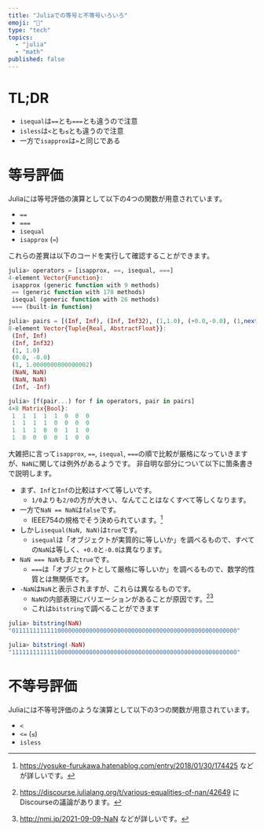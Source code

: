 ```yaml
---
title: "Juliaでの等号と不等号いろいろ"
emoji: "🟰"
type: "tech"
topics:
  - "julia"
  - "math"
published: false
---
```


# TL;DR
- `isequal`は`==`とも`===`とも違うので注意
- `isless`は`<`とも`≤`とも違うので注意
- 一方で`isapprox`は`≈`と同じである

# 等号評価
Juliaには等号評価の演算として以下の4つの関数が用意されています。

* `==`
* `===`
* `isequal`
* `isapprox` (`≈`)

これらの差異は以下のコードを実行して確認することができます。

```julia
julia> operators = [isapprox, ==, isequal, ===]
4-element Vector{Function}:
 isapprox (generic function with 9 methods)
 == (generic function with 178 methods)
 isequal (generic function with 26 methods)
 === (built-in function)

julia> pairs = [(Inf, Inf), (Inf, Inf32), (1,1.0), (+0.0,-0.0), (1,nextfloat(1.0)), (NaN, NaN), (NaN, -NaN), (Inf, -Inf)]
8-element Vector{Tuple{Real, AbstractFloat}}:
 (Inf, Inf)
 (Inf, Inf32)
 (1, 1.0)
 (0.0, -0.0)
 (1, 1.0000000000000002)
 (NaN, NaN)
 (NaN, NaN)
 (Inf, -Inf)

julia> [f(pair...) for f in operators, pair in pairs]
4×8 Matrix{Bool}:
 1  1  1  1  1  0  0  0
 1  1  1  1  0  0  0  0
 1  1  1  0  0  1  1  0
 1  0  0  0  0  1  0  0
```

大雑把に言って`isapprox`, `==`, `isequal`, `===`の順で比較が厳格になっていきますが、`NaN`に関しては例外があるようです。
非自明な部分について以下に箇条書きで説明します。

* まず、`Inf`と`Inf`の比較はすべて等しいです。
  * `1/0`よりも`2/0`の方が大きい、なんてことはなくすべて等しくなります。
* 一方で`NaN == NaN`は`false`です。
  * IEEE754の規格でそう決められています。[^1]
* しかし`isequal(NaN, NaN)`は`true`です。
  * `isequal`は「オブジェクトが実質的に等しいか」を調べるもので、すべての`NaN`は等しく、`+0.0`と`-0.0`は異なります。
* `NaN === NaN`もまた`true`です。
  * `===`は「オブジェクトとして厳格に等しいか」を調べるもので、数学的性質とは無関係です。
* `-NaN`は`NaN`と表示されますが、これらは異なるものです。
  * `NaN`の内部表現にバリエーションがあることが原因です。[^2][^3]
  * これは`bitstring`で調べることができます

```julia
julia> bitstring(NaN)
"0111111111111000000000000000000000000000000000000000000000000000"

julia> bitstring(-NaN)
"1111111111111000000000000000000000000000000000000000000000000000"
```

[^1]: https://yosuke-furukawa.hatenablog.com/entry/2018/01/30/174425 などが詳しいです。
[^2]: https://discourse.julialang.org/t/various-equalities-of-nan/42649 にDiscourseの議論があります。
[^3]: http://nmi.jp/2021-09-09-NaN などが詳しいです。

# 不等号評価
Juliaには不等号評価のような演算として以下の3つの関数が用意されています。

* `<`
* `<=` (`≤`)
* `isless`
